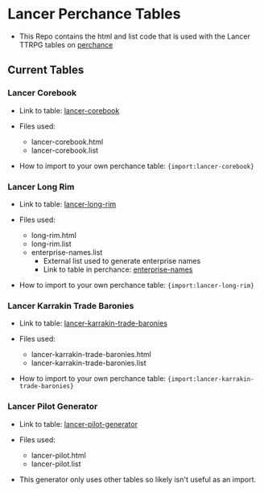 # Lancer Perchance Tables

- This Repo contains the html and list code that is used with the Lancer TTRPG tables on [perchance](https://perchance.org/welcome)

## Current Tables

### Lancer Corebook

- Link to table: [lancer-corebook](https://perchance.org/lancer-corebook)
- Files used:
  - lancer-corebook.html
  - lancer-corebook.list

- How to import to your own perchance table: `{import:lancer-corebook}`

### Lancer Long Rim

- Link to table: [lancer-long-rim](https://perchance.org/lancer-long-rim)
- Files used:
  - long-rim.html
  - long-rim.list
  - enterprise-names.list
    - External list used to generate enterprise names
    - Link to table in perchance: [enterprise-names](https://perchance.org/ogfcg6tkuz)

- How to import to your own perchance table: `{import:lancer-long-rim}`

### Lancer Karrakin Trade Baronies

- Link to table: [lancer-karrakin-trade-baronies](https://perchance.org/lancer-karrakin-trade-baronies)
- Files used:
  - lancer-karrakin-trade-baronies.html
  - lancer-karrakin-trade-baronies.list

- How to import to your own perchance table: `{import:lancer-karrakin-trade-baronies}`

### Lancer Pilot Generator

- Link to table: [lancer-pilot-generator](https://perchance.org/lancer-pilot-generator)
- Files used:
  - lancer-pilot.html
  - lancer-pilot.list

- This generator only uses other tables so likely isn't useful as an import.
